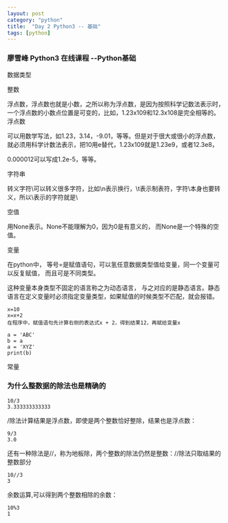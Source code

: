 ```yaml
---
layout: post
category: "python"
title:  "Day 2 Python3 -- 基础"
tags: [python]
---
```

### 廖雪峰 Python3 在线课程 --Python基础
数据类型

整数

浮点数，浮点数也就是小数，之所以称为浮点数，是因为按照科学记数法表示时，一个浮点数的小数点位置是可变的，比如，1.23x109和12.3x108是完全相等的。浮点数

可以用数学写法，如1.23，3.14，-9.01，等等。但是对于很大或很小的浮点数，就必须用科学计数法表示，把10用e替代，1.23x109就是1.23e9，或者12.3e8， 

0.000012可以写成1.2e-5，等等。

<!-- more -->

字符串

转义字符\可以转义很多字符，比如\n表示换行，\t表示制表符，字符\本身也要转义，所以\\表示的字符就是\

空值

用None表示。None不能理解为0，因为0是有意义的， 而None是一个特殊的空值。

变量

在python中， 等号=是赋值语句，可以氢任意数据类型值给变量，同一个变量可以反复赋值， 而且可是不同类型。

这种变量本身类型不固定的语言称之为动态语言， 与之对应的是静态语言。静态语言在定义变量时必须指定变量类型，如果赋值的时候类型不匹配，就会报错。

```
x=10
x=x+2
在程序中，赋值语句先计算右侧的表达式x + 2，得到结果12，再赋给变量x
```

```
a = 'ABC'
b = a
a = 'XYZ'
print(b)
```

常量

###  为什么整数据的除法也是精确的 
```
10/3
3.333333333333
```

/除法计算结果是浮点数，即使是两个整数恰好整除，结果也是浮点数：

```
9/3
3.0
```

还有一种除法是//，称为地板除，两个整数的除法仍然是整数：//除法只取结果的整数部分

```
10//3
3
```

余数运算,可以得到两个整数相除的余数：


```
10%3
1
```

